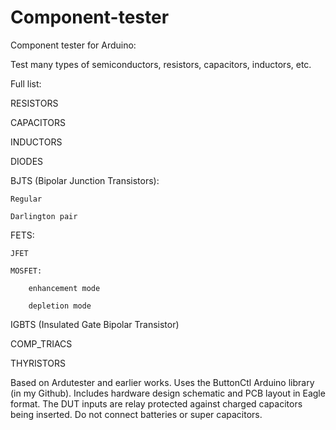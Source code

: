 # Component-tester
Component tester for Arduino:

Test many types of semiconductors, resistors, capacitors, inductors, etc.

Full list:

RESISTORS

CAPACITORS

INDUCTORS

DIODES

BJTS (Bipolar Junction Transistors):

    Regular
  
    Darlington pair
  
FETS:

    JFET
  
    MOSFET:
  
        enhancement mode
    
        depletion mode
    
IGBTS (Insulated Gate Bipolar Transistor)

COMP_TRIACS

THYRISTORS


Based on Ardutester and earlier works. Uses the ButtonCtl Arduino library (in my Github). Includes hardware design schematic and PCB layout in Eagle format.
The DUT inputs are relay protected against charged capacitors being inserted.
Do not connect batteries or super capacitors.

